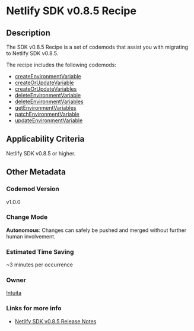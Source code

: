 # Netlify SDK v0.8.5 Recipe

## Description

The SDK v0.8.5 Recipe is a set of codemods that assist you with migrating to Netlify SDK v0.8.5.

The recipe includes the following codemods:

-   [createEnvironmentVariable](https://github.com/codemod-com/codemod-registry/tree/main/codemods/netlify-sdk/0.8.5/createEnvironmentVariable)
-   [createOrUpdateVariable](https://github.com/codemod-com/codemod-registry/tree/main/codemods/netlify-sdk/0.8.5/createOrUpdateVariable)
-   [createOrUpdateVariables](https://github.com/codemod-com/codemod-registry/tree/main/codemods/netlify-sdk/0.8.5/createOrUpdateVariables)
-   [deleteEnvironmentVariable](https://github.com/codemod-com/codemod-registry/tree/main/codemods/netlify-sdk/0.8.5/deleteEnvironmentVariable)
-   [deleteEnvironmentVariables](https://github.com/codemod-com/codemod-registry/tree/main/codemods/netlify-sdk/0.8.5/deleteEnvironmentVariables)
-   [getEnvironmentVariables](https://github.com/codemod-com/codemod-registry/tree/main/codemods/netlify-sdk/0.8.5/getEnvironmentVariables)
-   [patchEnvironmentVariable](https://github.com/codemod-com/codemod-registry/tree/main/codemods/netlify-sdk/0.8.5/patchEnvironmentVariable)
-   [updateEnvironmentVariable](https://github.com/codemod-com/codemod-registry/tree/main/codemods/netlify-sdk/0.8.5/updateEnvironmentVariable)

## Applicability Criteria

Netlify SDK v0.8.5 or higher.

## Other Metadata

### Codemod Version

v1.0.0

### Change Mode

**Autonomous**: Changes can safely be pushed and merged without further human involvement.

### Estimated Time Saving

~3 minutes per occurrence

### Owner

[Intuita](https://github.com/codemod-com)

### Links for more info

-   [Netlify SDK v0.8.5 Release Notes](https://sdk.netlify.com/release-notes/#085)
